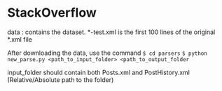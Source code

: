 # StackOverflow

data : contains the dataset.
    *-test.xml is the first 100 lines of the original *.xml file
    

After downloading the data, use the command
`$ cd parsers`
`$ python new_parse.py <path_to_input_folder> <path_to_output_folder`

input_folder should contain both Posts.xml and PostHistory.xml (Relative/Absolute path to the folder)